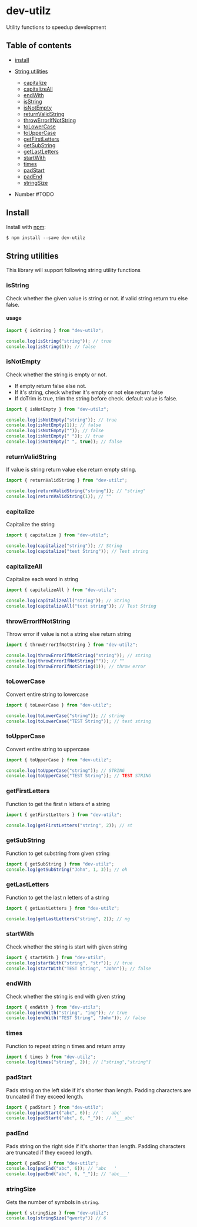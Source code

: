 # dev-utilz

Utility functions to speedup development

## Table of contents

- [install](#install)
- [String utilities](#string-utilities)

  - [capitalize](#capitalize)
  - [capitalizeAll](#capitalizeAll)
  - [endWith](#endWith)
  - [isString](#isString)
  - [isNotEmpty](#isNotEmpty)
  - [returnValidString](#returnValidString)
  - [throwErrorIfNotString](#throwErrorIfNotString)
  - [toLowerCase](#toLowerCase)
  - [toUpperCase](#toUpperCase)
  - [getFirstLetters](#getFirstLetters)
  - [getSubString](#getSubString)
  - [getLastLetters](#getLastLetters)
  - [startWith](#startWith)
  - [times](#times)
  - [padStart](#padStart)
  - [padEnd](#padEnd)
  - [stringSize](#stringSize)

- Number #TODO

## Install

Install with [npm](https://www.npmjs.com/):

```javascript
$ npm install --save dev-utilz
```

## String utilities

This library will support following string utility functions

### isString

Check whether the given value is string or not. if valid string return tru else false.

#### usage

```javascript
import { isString } from "dev-utilz";

console.log(isString("string")); // true
console.log(isString(1)); // false
```

### isNotEmpty

Check whether the string is empty or not.

- If empty return false else not.
- If it's string, check whether it's empty or not else return false
- If doTrim is true, trim the string before check. default value is false.

```javascript
import { isNotEmpty } from "dev-utilz";

console.log(isNotEmpty("string")); // true
console.log(isNotEmpty(1)); // false
console.log(isNotEmpty("")); // false
console.log(isNotEmpty(" ")); // true
console.log(isNotEmpty(" ", true)); // false
```

### returnValidString

If value is string return value else return empty string.

```javascript
import { returnValidString } from "dev-utilz";

console.log(returnValidString("string")); // "string"
console.log(returnValidString(1)); // ""
```

### capitalize

Capitalize the string

```javascript
import { capitalize } from "dev-utilz";

console.log(capitalize("string")); // String
console.log(capitalize("test String")); // Test string
```

### capitalizeAll

Capitalize each word in string

```javascript
import { capitalizeAll } from "dev-utilz";

console.log(capitalizeAll("string")); // String
console.log(capitalizeAll("test string")); // Test String
```

### throwErrorIfNotString

Throw error if value is not a string else return string

```javascript
import { throwErrorIfNotString } from "dev-utilz";

console.log(throwErrorIfNotString("string")); // string
console.log(throwErrorIfNotString("")); // ""
console.log(throwErrorIfNotString(1)); // throw error
```

### toLowerCase

Convert entire string to lowercase

```javascript
import { toLowerCase } from "dev-utilz";

console.log(toLowerCase("string")); // string
console.log(toLowerCase("TEST String")); // test string
```

### toUpperCase

Convert entire string to uppercase

```javascript
import { toUpperCase } from "dev-utilz";

console.log(toUpperCase("string")); // STRING
console.log(toUpperCase("TEST String")); // TEST STRING
```

### getFirstLetters

Function to get the first n letters of a string

```javascript
import { getFirstLetters } from "dev-utilz";

console.log(getFirstLetters("string", 2)); // st
```

### getSubString

Function to get substring from given string

```javascript
import { getSubString } from "dev-utilz";
console.log(getSubString("John", 1, 3)); // oh
```

### getLastLetters

Function to get the last n letters of a string

```javascript
import { getLastLetters } from "dev-utilz";

console.log(getLastLetters("string", 2)); // ng
```

### startWith

Check whether the string is start with given string

```javascript
import { startWith } from "dev-utilz";
console.log(startWith("string", "str")); // true
console.log(startWith("TEST String", "John")); // false
```

### endWith

Check whether the string is end with given string

```javascript
import { endWith } from "dev-utilz";
console.log(endWith("string", "ing")); // true
console.log(endWith("TEST String", "John")); // false
```

### times

Function to repeat string n times and return array

```javascript
import { times } from "dev-utilz";
console.log(times("string", 2)); // ["string","string"]
```

### padStart

Pads string on the left side if it's shorter than length. Padding characters are truncated if they exceed length.

```javascript
import { padStart } from "dev-utilz";
console.log(padStart("abc", 6)); // '   abc'
console.log(padStart("abc", 6, "_")); // '___abc'
```

### padEnd

Pads string on the right side if it's shorter than length. Padding characters are truncated if they exceed length.

```javascript
import { padEnd } from "dev-utilz";
console.log(padEnd("abc", 6)); // 'abc   '
console.log(padEnd("abc", 6, "_")); // 'abc___'
```

### stringSize

Gets the number of symbols in `string`.

```javascript
import { stringSize } from "dev-utilz";
console.log(stringSize("qwerty")) // 6
```
